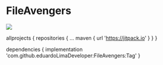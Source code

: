 # FileAvengers

[![](https://jitpack.io/v/eduardoLimaDeveloper/FileAvengers.svg)](https://jitpack.io/#eduardoLimaDeveloper/FileAvengers)

allprojects {
		repositories {
			...
			maven { url 'https://jitpack.io' }
		}
	}

dependencies {
	        implementation 'com.github.eduardoLimaDeveloper:FileAvengers:Tag'
	}
